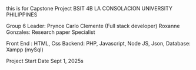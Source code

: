 this is for Capstone Project BSIT 4B LA CONSOLACION UNIVERSITY PHILIPPINES

Group 6 Leader: Prynce Carlo Clemente (Full stack developer) Roxanne Gonzales: Research paper Specialist

Front End : HTML, Css Backend: PHP, Javascript, Node JS, Json,
Database: Xampp (mySql)

Project Start Date Sept 1, 2025s